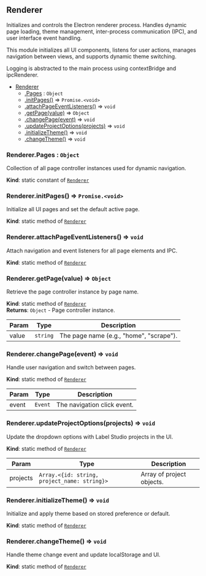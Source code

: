 <a name="module_Renderer"></a>

## Renderer
Initializes and controls the Electron renderer process.Handles dynamic page loading, theme management, inter-process communication (IPC),and user interface event handling.This module initializes all UI components, listens for user actions,manages navigation between views, and supports dynamic theme switching.Logging is abstracted to the main process using contextBridge and ipcRenderer.


* [Renderer](#module_Renderer)
    * [.Pages](#module_Renderer.Pages) : <code>Object</code>
    * [.initPages()](#module_Renderer.initPages) ⇒ <code>Promise.&lt;void&gt;</code>
    * [.attachPageEventListeners()](#module_Renderer.attachPageEventListeners) ⇒ <code>void</code>
    * [.getPage(value)](#module_Renderer.getPage) ⇒ <code>Object</code>
    * [.changePage(event)](#module_Renderer.changePage) ⇒ <code>void</code>
    * [.updateProjectOptions(projects)](#module_Renderer.updateProjectOptions) ⇒ <code>void</code>
    * [.initializeTheme()](#module_Renderer.initializeTheme) ⇒ <code>void</code>
    * [.changeTheme()](#module_Renderer.changeTheme) ⇒ <code>void</code>

<a name="module_Renderer.Pages"></a>

### Renderer.Pages : <code>Object</code>
Collection of all page controller instances used for dynamic navigation.

**Kind**: static constant of [<code>Renderer</code>](#module_Renderer)  
<a name="module_Renderer.initPages"></a>

### Renderer.initPages() ⇒ <code>Promise.&lt;void&gt;</code>
Initialize all UI pages and set the default active page.

**Kind**: static method of [<code>Renderer</code>](#module_Renderer)  
<a name="module_Renderer.attachPageEventListeners"></a>

### Renderer.attachPageEventListeners() ⇒ <code>void</code>
Attach navigation and event listeners for all page elements and IPC.

**Kind**: static method of [<code>Renderer</code>](#module_Renderer)  
<a name="module_Renderer.getPage"></a>

### Renderer.getPage(value) ⇒ <code>Object</code>
Retrieve the page controller instance by page name.

**Kind**: static method of [<code>Renderer</code>](#module_Renderer)  
**Returns**: <code>Object</code> - Page controller instance.  

| Param | Type | Description |
| --- | --- | --- |
| value | <code>string</code> | The page name (e.g., "home", "scrape"). |

<a name="module_Renderer.changePage"></a>

### Renderer.changePage(event) ⇒ <code>void</code>
Handle user navigation and switch between pages.

**Kind**: static method of [<code>Renderer</code>](#module_Renderer)  

| Param | Type | Description |
| --- | --- | --- |
| event | <code>Event</code> | The navigation click event. |

<a name="module_Renderer.updateProjectOptions"></a>

### Renderer.updateProjectOptions(projects) ⇒ <code>void</code>
Update the dropdown options with Label Studio projects in the UI.

**Kind**: static method of [<code>Renderer</code>](#module_Renderer)  

| Param | Type | Description |
| --- | --- | --- |
| projects | <code>Array.&lt;{id: string, project\_name: string}&gt;</code> | Array of project objects. |

<a name="module_Renderer.initializeTheme"></a>

### Renderer.initializeTheme() ⇒ <code>void</code>
Initialize and apply theme based on stored preference or default.

**Kind**: static method of [<code>Renderer</code>](#module_Renderer)  
<a name="module_Renderer.changeTheme"></a>

### Renderer.changeTheme() ⇒ <code>void</code>
Handle theme change event and update localStorage and UI.

**Kind**: static method of [<code>Renderer</code>](#module_Renderer)  
